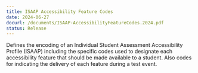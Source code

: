 ```yaml
---
title: ISAAP Accessibility Feature Codes
date: 2024-06-27
docurl: /documents/ISAAP-AccessibilityFeatureCodes.2024.pdf
status: Release
---
```

Defines the encoding of an Individual Student Assessment Accessibility Profile (ISAAP) including the specific codes used to designate each accessibility feature that should be made available to a student. Also codes for indicating the delivery of each feature during a test event. 

